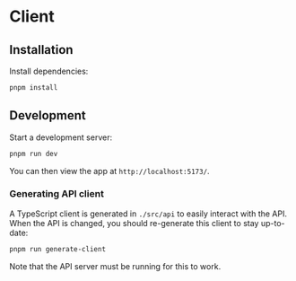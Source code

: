 # Client

## Installation

Install dependencies:

```bash
pnpm install
```

## Development

Start a development server:

```bash
pnpm run dev
```

You can then view the app at `http://localhost:5173/`.

### Generating API client

A TypeScript client is generated in `./src/api` to easily interact with the API. When the API is changed, you should re-generate this client to stay up-to-date:

```bash
pnpm run generate-client
```

Note that the API server must be running for this to work.
